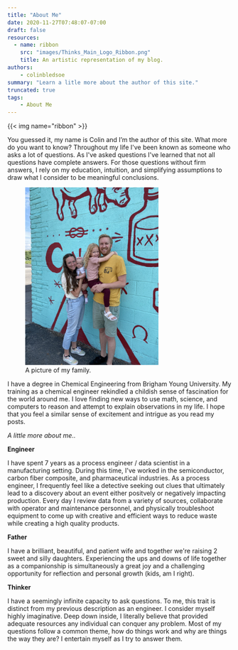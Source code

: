 ```yaml
---
title: "About Me"
date: 2020-11-27T07:48:07-07:00
draft: false
resources:
  - name: ribbon
    src: "images/Thinks_Main_Logo_Ribbon.png"
    title: An artistic representation of my blog.
authors:
    - colinbledsoe
summary: "Learn a litle more about the author of this site."
truncated: true
tags:
    - About Me
---
```

{{< img name="ribbon" >}}

You guessed it, my name is Colin and I’m the author of this site. What more do you want to know? Throughout my life I've been known as someone who asks a lot of questions. As I've asked questions I've learned that not all questions have complete answers. For those questions without firm answers, I rely on my education, intuition, and simplifying assumptions to draw what I consider to be meaningful conclusions. 

<!-- {{< img name="family" size="small">}} -->
<div class="flex justify-center">
<figure class="gblog-post__figure">
    <a href="images/family.JPEG">
        <img src="images/family.JPEG"
            width="300">
    </a>
    <figcaption>A picture of my family.</figcaption>
</figure>
</div>

I have a degree in Chemical Engineering from Brigham Young University. My training as a chemical engineer rekindled a childish sense of fascination for the world around me. I love finding new ways to use math, science, and computers to reason and attempt to explain observations in my life. I hope that you feel a similar sense of excitement and intrigue as you read my posts.

*A little more about me..*

**Engineer**

I have spent 7 years as a process engineer / data scientist in a manufacturing setting. During this time, I've worked in the semiconductor, carbon fiber composite, and pharmaceutical industries. As a process engineer, I frequently feel like a detective seeking out clues that ultimately lead to a discovery about an event either positvely or negatively impacting production. Every day I review data from a variety of sources, collaborate with operator and maintenance personnel, and physically troubleshoot equipment to come up with creative and efficient ways to reduce waste while creating a high quality products.

**Father**

I have a brilliant, beautiful, and patient wife and together we're raising 2 sweet and silly daughters. Experiencing the ups and downs of life together as a companionship is simultaneously a great joy and a challenging opportunity for reflection and personal growth (kids, am I right).

**Thinker**

I have a seemingly infinite capacity to ask questions. To me, this trait is distinct from my previous description as an engineer. I consider myself highly imaginative. Deep down inside, I literally believe that provided adequate resources any individual can conquer any problem. Most of my questions follow a common theme, how do things work and why are things the way they are? I entertain myself as I try to answer them.


